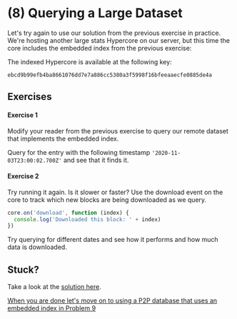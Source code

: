 # (8) Querying a Large Dataset

Let's try again to use our solution from the previous exercise in practice.
We're hosting another large stats Hypercore on our server, but this time the core includes the embedded index from the previous exercise:

The indexed Hypercore is available at the following key:
```
ebcd9b99efb4ba8661076dd7e7a886cc5380a3f5998f16bfeeaaecfe0885de4a
```

## Exercises

#### Exercise 1

Modify your reader from the previous exercise to query our remote dataset that implements the embedded index.

Query for the entry with the following timestamp `'2020-11-03T23:00:02.700Z'` and see that it finds it.

#### Exercise 2

Try running it again. Is it slower or faster?
Use the download event on the core to track which new blocks are being downloaded as we query.

```js
core.on('download', function (index) {
  console.log('Downloaded this block: ' + index)
})
```

Try querying for different dates and see how it performs and how much data is downloaded.

## Stuck?

Take a look at the [solution here](/solutions/08/index.js).

[When you are done let's move on to using a P2P database that uses an embedded index in Problem 9](09.md)
